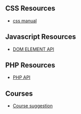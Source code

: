 ## CSS Resources
- [css manual](https://developer.mozilla.org/en-US/docs/Web/CSS)
## Javascript Resources
- [DOM ELEMENT API](https://developer.mozilla.org/en-US/docs/Web/API/Element)
## PHP Resources
- [PHP API](https://www.php.net/manual/en/mysqlinfo.api.choosing.php)
## Courses
- [Course suggestion](https://www.udemy.com/course/ultimate-web/)